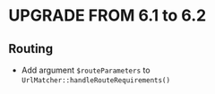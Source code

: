UPGRADE FROM 6.1 to 6.2
=======================

Routing
-------

 * Add argument `$routeParameters` to `UrlMatcher::handleRouteRequirements()`
